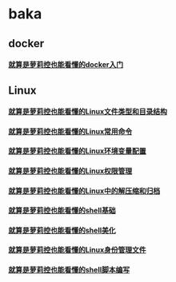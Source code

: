 # baka
## docker
#### [就算是萝莉控也能看懂的docker入门](/docker/就算是萝莉控也能看懂的docker入门.md)
## Linux
#### [就算是萝莉控也能看懂的Linux文件类型和目录结构](/Linux/就算是萝莉控也能看懂的Linux文件类型和目录结构.md)
#### [就算是萝莉控也能看懂的Linux常用命令](/Linux/就算是萝莉控也能看懂的Linux常用命令.md)
#### [就算是萝莉控也能看懂的Linux环境变量配置](/Linux/就算是萝莉控也能看懂的Linux环境变量配置.md)
#### [就算是萝莉控也能看懂的Linux权限管理](/Linux/就算是萝莉控也能看懂的Linux权限管理.md)
#### [就算是萝莉控也能看懂的Linux中的解压缩和归档](/Linux/就算是萝莉控也能看懂的Linux中的解压缩和归档.md)
#### [就算是萝莉控也能看懂的shell基础](/Linux/就算是萝莉控也能看懂的shell基础.md)
#### [就算是萝莉控也能看懂的shell美化](/Linux/就算是萝莉控也能看懂的shell美化.md)
#### [就算是萝莉控也能看懂的Linux身份管理文件](/Linux/就算是萝莉控也能看懂的Linux身份管理文件.md)
#### [就算是萝莉控也能看懂的shell脚本编写](/Linux/就算是萝莉控也能看懂的shell脚本编写.md)